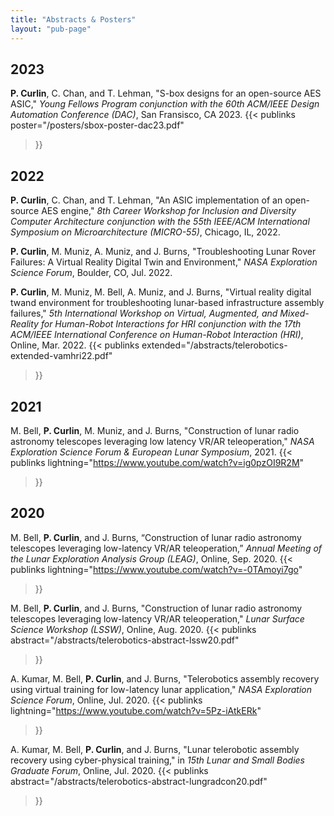 ```yaml
---
title: "Abstracts & Posters"
layout: "pub-page"
---
```


<!-- Full list of abstracts and posters -->

## 2023

**P. Curlin**, C. Chan, and T. Lehman, "S-box designs for an open-source AES ASIC," *Young Fellows Program conjunction with the 60th ACM/IEEE Design Automation Conference (DAC)*, San Fransisco, CA 2023.
{{< publinks
    poster="/posters/sbox-poster-dac23.pdf"
>}}

## 2022

**P. Curlin**, C. Chan, and T. Lehman, "An ASIC implementation of an open-source AES engine," *8th Career Workshop for Inclusion and Diversity Computer Architecture conjunction with the 55th IEEE/ACM International Symposium on Microarchitecture (MICRO-55)*, Chicago, IL, 2022.

**P. Curlin**, M. Muniz, A. Muniz, and J. Burns, "Troubleshooting Lunar Rover Failures: A Virtual Reality Digital Twin
and Environment," *NASA Exploration Science Forum*, Boulder, CO, Jul. 2022.

**P. Curlin**, M. Muniz, M. Bell, A. Muniz, and J. Burns, "Virtual reality digital twand environment for troubleshooting lunar-based infrastructure assembly failures," *5th International Workshop on Virtual, Augmented, and Mixed-Reality for Human-Robot Interactions for HRI conjunction with the 17th ACM/IEEE International Conference on Human-Robot Interaction (HRI)*, Online, Mar. 2022.
{{< publinks
    extended="/abstracts/telerobotics-extended-vamhri22.pdf"
>}}

## 2021

M. Bell, **P. Curlin**, M. Muniz, and J. Burns, "Construction of lunar radio astronomy telescopes leveraging low latency VR/AR teleoperation," *NASA Exploration Science Forum & European Lunar Symposium*, 2021.
{{< publinks
    lightning="https://www.youtube.com/watch?v=ig0pzOI9R2M"
>}}

## 2020

M. Bell, **P. Curlin**, and J. Burns, “Construction of lunar radio astronomy telescopes leveraging low-latency
VR/AR teleoperation,” *Annual Meeting of the Lunar Exploration Analysis Group (LEAG)*, Online, Sep. 2020.
{{< publinks
    lightning="https://www.youtube.com/watch?v=-0TAmoyi7go"
>}} 

M. Bell, **P. Curlin**, and J. Burns, "Construction of lunar radio astronomy telescopes leveraging low-latency
VR/AR teleoperation," *Lunar Surface Science Workshop (LSSW)*, Online, Aug. 2020.
{{< publinks
    abstract="/abstracts/telerobotics-abstract-lssw20.pdf"
>}} 

A. Kumar, M. Bell, **P. Curlin**, and J. Burns, "Telerobotics assembly recovery using virtual training for low-latency lunar
application," *NASA Exploration Science Forum*, Online, Jul. 2020.
{{< publinks
    lightning="https://www.youtube.com/watch?v=5Pz-iAtkERk"
>}} 

A. Kumar, M. Bell, **P. Curlin**, and J. Burns, "Lunar telerobotic assembly recovery using cyber-physical training," in
*15th Lunar and Small Bodies Graduate Forum*, Online, Jul. 2020.
{{< publinks
    abstract="/abstracts/telerobotics-abstract-lungradcon20.pdf"
>}} 
